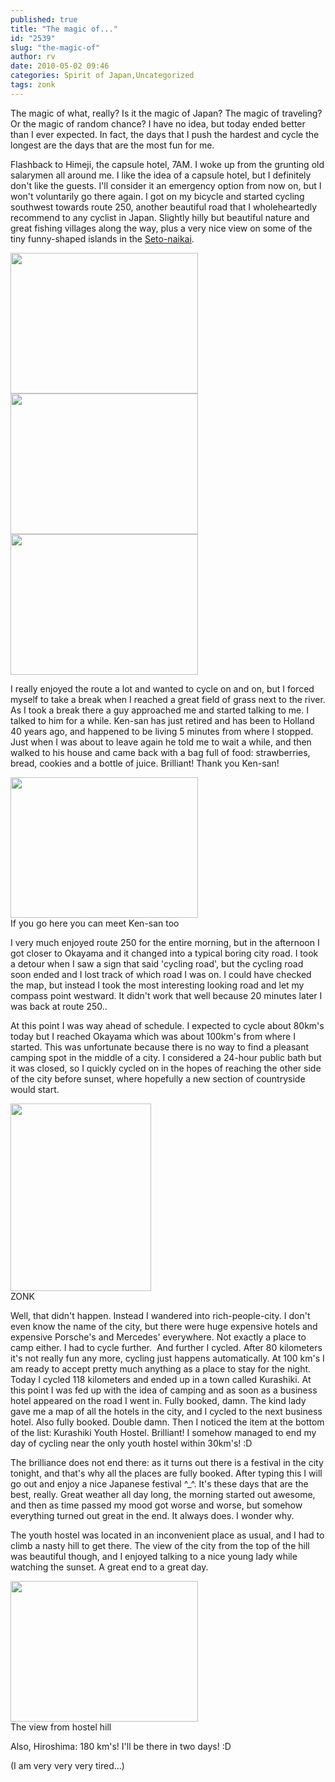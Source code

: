 ```yaml
---
published: true
title: "The magic of..."
id: "2539"
slug: "the-magic-of"
author: rv
date: 2010-05-02 09:46
categories: Spirit of Japan,Uncategorized
tags: zonk
---
```

The magic of what, really? Is it the magic of Japan? The magic of traveling? Or the magic of random chance? I have no idea, but today ended better than I ever expected. In fact, the days that I push the hardest and cycle the longest are the days that are the most fun for me.

Flashback to Himeji, the capsule hotel, 7AM. I woke up from the grunting old salarymen all around me. I like the idea of a capsule hotel, but I definitely don't like the guests. I'll consider it an emergency option from now on, but I won't voluntarily go there again. I got on my bicycle and started cycling southwest towards route 250, another beautiful road that I wholeheartedly recommend to any cyclist in Japan. Slightly hilly but beautiful nature and great fishing villages along the way, plus a very nice view on some of the tiny funny-shaped islands in the <a href="https://en.wikipedia.org/wiki/Inland_Sea" target="_blank">Seto-naikai</a>.

<a href="https://s3.amazonaws.com/cfwblog/uploads/2010/05/img_2322.jpg"><img class="aligncenter size-medium wp-image-2540" title="IMG_2322" src="https://s3.amazonaws.com/cfwblog/uploads/2010/05/img_2322.jpg?w=300" alt="" width="300" height="225" /></a><a href="https://s3.amazonaws.com/cfwblog/uploads/2010/05/img_2352.jpg"><img class="aligncenter size-medium wp-image-2541" title="IMG_2352" src="https://s3.amazonaws.com/cfwblog/uploads/2010/05/img_2352.jpg?w=300" alt="" width="300" height="225" /></a><a href="https://s3.amazonaws.com/cfwblog/uploads/2010/05/img_2353.jpg"><img class="aligncenter size-medium wp-image-2542" title="IMG_2353" src="https://s3.amazonaws.com/cfwblog/uploads/2010/05/img_2353.jpg?w=300" alt="" width="300" height="225" /></a>

I really enjoyed the route a lot and wanted to cycle on and on, but I forced myself to take a break when I reached a great field of grass next to the river. As I took a break there a guy approached me and started talking to me. I talked to him for a while. Ken-san has just retired and has been to Holland 40 years ago, and happened to be living 5 minutes from where I stopped. Just when I was about to leave again he told me to wait a while, and then walked to his house and came back with a bag full of food: strawberries, bread, cookies and a bottle of juice. Brilliant! Thank you Ken-san!

<div class="caption">
<a href="https://s3.amazonaws.com/cfwblog/uploads/2010/05/img_2329.jpg"><img class="size-medium wp-image-2543" title="IMG_2329" src="https://s3.amazonaws.com/cfwblog/uploads/2010/05/img_2329.jpg?w=300" alt="" width="300" height="225" /></a>
<div class="caption-text">If you go here you can meet Ken-san too</div>
</div>

I very much enjoyed route 250 for the entire morning, but in the afternoon I got closer to Okayama and it changed into a typical boring city road. I took a detour when I saw a sign that said 'cycling road', but the cycling road soon ended and I lost track of which road I was on. I could have checked the map, but instead I took the most interesting looking road and let my compass point westward. It didn't work that well because 20 minutes later I was back at route 250..

At this point I was way ahead of schedule. I expected to cycle about 80km's today but I reached Okayama which was about 100km's from where I started. This was unfortunate because there is no way to find a pleasant camping spot in the middle of a city. I considered a 24-hour public bath but it was closed, so I quickly cycled on in the hopes of reaching the other side of the city before sunset, where hopefully a new section of countryside would start.

<div class="caption">
<a href="https://s3.amazonaws.com/cfwblog/uploads/2010/05/img_2366.jpg"><img class="size-medium wp-image-2544" title="IMG_2366" src="https://s3.amazonaws.com/cfwblog/uploads/2010/05/img_2366.jpg?w=225" alt="" width="225" height="300" /></a>
<div class="caption-text">ZONK</div>
</div>

Well, that didn't happen. Instead I wandered into rich-people-city. I don't even know the name of the city, but there were huge expensive hotels and expensive Porsche's and Mercedes' everywhere. Not exactly a place to camp either. I had to cycle further.  And further I cycled. After 80 kilometers it's not really fun any more, cycling just happens automatically. At 100 km's I am ready to accept pretty much anything as a place to stay for the night. Today I cycled 118 kilometers and ended up in a town called Kurashiki. At this point I was fed up with the idea of camping and as soon as a business hotel appeared on the road I went in. Fully booked, damn. The kind lady gave me a map of all the hotels in the city, and I cycled to the next business hotel. Also fully booked. Double damn. Then I noticed the item at the bottom of the list: Kurashiki Youth Hostel. Brilliant! I somehow managed to end my day of cycling near the only youth hostel within 30km's! :D

The brilliance does not end there: as it turns out there is a festival in the city tonight, and that's why all the places are fully booked. After typing this I will go out and enjoy a nice Japanese festival ^_^. It's these days that are the best, really. Great weather all day long, the morning started out awesome, and then as time passed my mood got worse and worse, but somehow everything turned out great in the end. It always does. I wonder why.

The youth hostel was located in an inconvenient place as usual, and I had to climb a nasty hill to get there. The view of the city from the top of the hill was beautiful though, and I enjoyed talking to a nice young lady while watching the sunset. A great end to a great day.

<div class="caption">
<a href="https://s3.amazonaws.com/cfwblog/uploads/2010/05/img_2370.jpg"><img class="size-medium wp-image-2545" title="IMG_2370" src="https://s3.amazonaws.com/cfwblog/uploads/2010/05/img_2370.jpg?w=300" alt="" width="300" height="225" /></a>
<div class="caption-text">The view from hostel hill</div>
</div>

Also, Hiroshima: 180 km's! I'll be there in two days! :D

(I am very very very tired...)